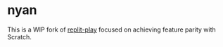 # nyan

This is a WIP fork of [replit-play](https://github.com/replit/play) focused on achieving feature parity
with Scratch.